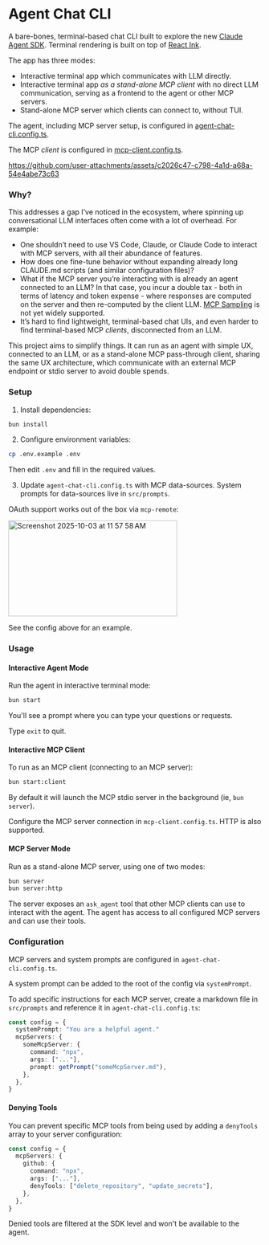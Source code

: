 # Agent Chat CLI

A bare-bones, terminal-based chat CLI built to explore the new [Claude Agent SDK](https://docs.claude.com/en/api/agent-sdk/overview). Terminal rendering is built on top of [React Ink](https://github.com/vadimdemedes/ink).

The app has three modes:

- Interactive terminal app which communicates with LLM directly.
- Interactive terminal app _as a stand-alone MCP client_ with no direct LLM communication, serving as a frontend to the agent or other MCP servers.
- Stand-alone MCP server which clients can connect to, without TUI.

The agent, including MCP server setup, is configured in [agent-chat-cli.config.ts](agent-chat-cli.config.ts).

The MCP _client_ is configured in [mcp-client.config.ts](mcp-client.config.ts).

https://github.com/user-attachments/assets/c2026c47-c798-4a1d-a68a-54e4abe73c63

### Why?

This addresses a gap I’ve noticed in the ecosystem, where spinning up conversational LLM interfaces often come with a lot of overhead. For example:

- One shouldn’t need to use VS Code, Claude, or Claude Code to interact with MCP servers, with all their abundance of features.
- How does one fine-tune behavior without expanding already long CLAUDE.md scripts (and similar configuration files)?
- What if the MCP server you’re interacting with is already an agent connected to an LLM? In that case, you incur a double tax - both in terms of latency and token expense - where responses are computed on the server and then re-computed by the client LLM. [MCP Sampling](https://modelcontextprotocol.io/specification/2025-06-18/client/sampling) is not yet widely supported.
- It’s hard to find lightweight, terminal-based chat UIs, and even harder to find terminal-based MCP _clients_, disconnected from an LLM.

This project aims to simplify things. It can run as an agent with simple UX, connected to an LLM, or as a stand-alone MCP pass-through client, sharing the same UX architecture, which communicate with an external MCP endpoint or stdio server to avoid double spends.

### Setup

1. Install dependencies:

```bash
bun install
```

2. Configure environment variables:

```bash
cp .env.example .env
```

Then edit `.env` and fill in the required values.

3. Update `agent-chat-cli.config.ts` with MCP data-sources. System prompts for data-sources live in `src/prompts`.

OAuth support works out of the box via `mcp-remote`:

<img width="336" height="191" alt="Screenshot 2025-10-03 at 11 57 58 AM" src="https://github.com/user-attachments/assets/1f138a05-7a05-4629-ac83-08a2a34519f2" />

See the config above for an example.

### Usage

#### Interactive Agent Mode

Run the agent in interactive terminal mode:

```bash
bun start
```

You'll see a prompt where you can type your questions or requests.

Type `exit` to quit.

#### Interactive MCP Client

To run as an MCP client (connecting to an MCP server):

```bash
bun start:client
```

By default it will launch the MCP stdio server in the background (ie, `bun server`).

Configure the MCP server connection in `mcp-client.config.ts`. HTTP is also supported.

#### MCP Server Mode

Run as a stand-alone MCP server, using one of two modes:

```bash
bun server
bun server:http
```

The server exposes an `ask_agent` tool that other MCP clients can use to interact with the agent. The agent has access to all configured MCP servers and can use their tools.

### Configuration

MCP servers and system prompts are configured in `agent-chat-cli.config.ts`.

A system prompt can be added to the root of the config via `systemPrompt`.

To add specific instructions for each MCP server, create a markdown file in `src/prompts` and reference it in `agent-chat-cli.config.ts`:

```ts
const config = {
  systemPrompt: "You are a helpful agent."
  mcpServers: {
    someMcpServer: {
      command: "npx",
      args: ["..."],
      prompt: getPrompt("someMcpServer.md"),
    },
  },
}
```

#### Denying Tools

You can prevent specific MCP tools from being used by adding a `denyTools` array to your server configuration:

```ts
const config = {
  mcpServers: {
    github: {
      command: "npx",
      args: ["..."],
      denyTools: ["delete_repository", "update_secrets"],
    },
  },
}
```

Denied tools are filtered at the SDK level and won't be available to the agent.
